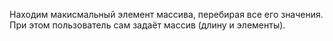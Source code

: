 Находим макисмальный элемент массива, перебирая все его значения. При этом пользователь сам задаёт массив (длину и элементы).